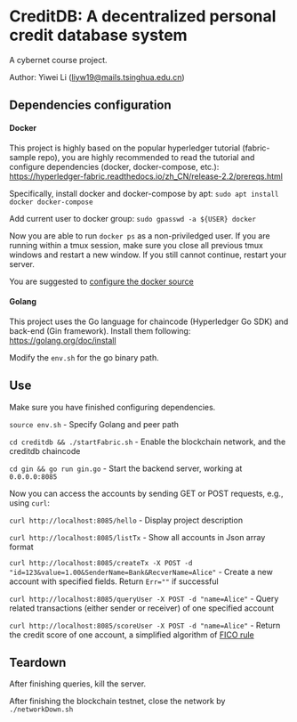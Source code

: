 CreditDB: A decentralized personal credit database system
===

A cybernet course project.

Author:
Yiwei Li (liyw19@mails.tsinghua.edu.cn)


Dependencies configuration
---

#### Docker

This project is highly based on the popular hyperledger tutorial (fabric-sample repo), you are highly recommended to read the tutorial and configure dependencies (docker, docker-compose, etc.): https://hyperledger-fabric.readthedocs.io/zh_CN/release-2.2/prereqs.html

Specifically, install docker and docker-compose by apt: `sudo apt install docker docker-compose`

Add current user to docker group: `sudo gpasswd -a ${USER} docker`

Now you are able to run `docker ps` as a non-priviledged user. If you are running within a tmux session, make sure you close all previous tmux windows and restart a new window. If you still cannot continue, restart your server.

You are suggested to [configure the docker source](https://www.jianshu.com/p/405fe33b9032)

#### Golang

This project uses the Go language for chaincode (Hyperledger Go SDK) and back-end (Gin framework). Install them following: https://golang.org/doc/install

Modify the `env.sh` for the go binary path.

Use
---

Make sure you have finished configuring dependencies.

`source env.sh` - Specify Golang and peer path

`cd creditdb && ./startFabric.sh` - Enable the blockchain network, and the creditdb chaincode

`cd gin && go run gin.go` - Start the backend server, working at `0.0.0.0:8085`

Now you can access the accounts by sending GET or POST requests, e.g., using `curl`:

`curl http://localhost:8085/hello` - Display project description

`curl http://localhost:8085/listTx` - Show all accounts in Json array format

`curl http://localhost:8085/createTx -X POST -d "id=123&value=1.00&SenderName=Bank&RecverName=Alice"` - Create a new account with specified fields. Return `Err=""` if successful

`curl http://localhost:8085/queryUser -X POST -d "name=Alice"` - Query related transactions (either sender or receiver) of one specified account

`curl http://localhost:8085/scoreUser -X POST -d "name=Alice"` - Return the credit score of one account, a simplified algorithm of [FICO rule](https://www.myfico.com/credit-education/whats-in-your-credit-score)

Teardown
---

After finishing queries, kill the server.

After finishing the blockchain testnet, close the network by `./networkDown.sh`